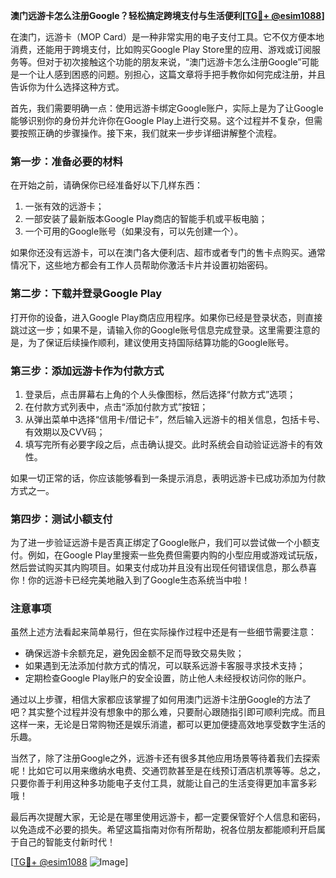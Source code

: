**澳门远游卡怎么注册Google？轻松搞定跨境支付与生活便利[[TG💪+ @esim1088](https://t.me/s/esim1088)]**

在澳门，远游卡（MOP Card）是一种非常实用的电子支付工具。它不仅方便本地消费，还能用于跨境支付，比如购买Google Play Store里的应用、游戏或订阅服务等。但对于初次接触这个功能的朋友来说，“澳门远游卡怎么注册Google”可能是一个让人感到困惑的问题。别担心，这篇文章将手把手教你如何完成注册，并且告诉你为什么选择这种方式。

首先，我们需要明确一点：使用远游卡绑定Google账户，实际上是为了让Google能够识别你的身份并允许你在Google Play上进行交易。这个过程并不复杂，但需要按照正确的步骤操作。接下来，我们就来一步步详细讲解整个流程。

### 第一步：准备必要的材料

在开始之前，请确保你已经准备好以下几样东西：
1. 一张有效的远游卡；
2. 一部安装了最新版本Google Play商店的智能手机或平板电脑；
3. 一个可用的Google账号（如果没有，可以先创建一个）。

如果你还没有远游卡，可以在澳门各大便利店、超市或者专门的售卡点购买。通常情况下，这些地方都会有工作人员帮助你激活卡片并设置初始密码。

### 第二步：下载并登录Google Play

打开你的设备，进入Google Play商店应用程序。如果你已经是登录状态，则直接跳过这一步；如果不是，请输入你的Google账号信息完成登录。这里需要注意的是，为了保证后续操作顺利，建议使用支持国际结算功能的Google账号。

### 第三步：添加远游卡作为付款方式

1. 登录后，点击屏幕右上角的个人头像图标，然后选择“付款方式”选项；
2. 在付款方式列表中，点击“添加付款方式”按钮；
3. 从弹出菜单中选择“信用卡/借记卡”，然后输入远游卡的相关信息，包括卡号、有效期以及CVV码；
4. 填写完所有必要字段之后，点击确认提交。此时系统会自动验证远游卡的有效性。

如果一切正常的话，你应该能够看到一条提示消息，表明远游卡已成功添加为付款方式之一。

### 第四步：测试小额支付

为了进一步验证远游卡是否真正绑定了Google账户，我们可以尝试做一个小额支付。例如，在Google Play里搜索一些免费但需要内购的小型应用或游戏试玩版，然后尝试购买其内购项目。如果支付成功并且没有出现任何错误信息，那么恭喜你！你的远游卡已经完美地融入到了Google生态系统当中啦！

### 注意事项

虽然上述方法看起来简单易行，但在实际操作过程中还是有一些细节需要注意：
- 确保远游卡余额充足，避免因金额不足而导致交易失败；
- 如果遇到无法添加付款方式的情况，可以联系远游卡客服寻求技术支持；
- 定期检查Google Play账户的安全设置，防止他人未经授权访问你的账户。

通过以上步骤，相信大家都应该掌握了如何用澳门远游卡注册Google的方法了吧？其实整个过程并没有想象中的那么难，只要耐心跟随指引即可顺利完成。而且这样一来，无论是日常购物还是娱乐消遣，都可以更加便捷高效地享受数字生活的乐趣。

当然了，除了注册Google之外，远游卡还有很多其他应用场景等待着我们去探索呢！比如它可以用来缴纳水电费、交通罚款甚至是在线预订酒店机票等等。总之，只要你善于利用这种多功能电子支付工具，就能让自己的生活变得更加丰富多彩哦！

最后再次提醒大家，无论是在哪里使用远游卡，都一定要保管好个人信息和密码，以免造成不必要的损失。希望这篇指南对你有所帮助，祝各位朋友都能顺利开启属于自己的智能支付新时代！

[[TG💪+ @esim1088](https://t.me/s/esim1088) ![Image](https://i.postimg.cc/4NQfJmqS/Snipaste-2025-05-13-00-14-12.png)]